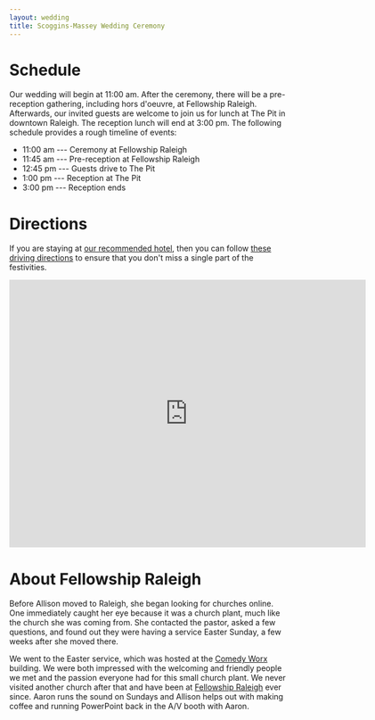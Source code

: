 ```yaml
---
layout: wedding
title: Scoggins-Massey Wedding Ceremony
---
```


# Schedule

Our wedding will begin at 11:00 am.  After the ceremony, there will be a
pre-reception gathering, including hors d'oeuvre, at Fellowship Raleigh.
Afterwards, our invited guests are welcome to join us for lunch at The
Pit in downtown Raleigh.  The reception lunch will end at 3:00 pm.  The
following schedule provides a rough timeline of events:

* 11:00 am --- Ceremony at Fellowship Raleigh
* 11:45 am --- Pre-reception at Fellowship Raleigh
* 12:45 pm --- Guests drive to The Pit
* 1:00 pm --- Reception at The Pit
* 3:00 pm --- Reception ends

# Directions 

If you are staying at [our recommended hotel](/wedding/hotel.html), then you can follow [these
driving
directions](http://maps.google.com/maps?saddr=1001+Wake+Towne+Drive,+Raleigh,+NC+27609&daddr=1653+Tillery+Place,+Raleigh,+NC+27604+to:328+W+Davie+St,+Raleigh,+NC+27601&hl=en&sll=35.789685,-78.63289&sspn=0.028928,0.039182&geocode=FTKjIgIdhklQ-yl1GfSYxFisiTE3LUbCjvlykA%3BFdlRIgIdpVZQ-yllGfHCLV-siTGKolE3rYUpKQ%3BFVrlIQId0vlP-ymd1sRicF-siTGVF--ptSkBFg&gl=us&mra=ls&z=13)
to ensure that you don't miss a single part of the festivities.

<iframe width="640" height="480" frameborder="0" scrolling="no" marginheight="0" marginwidth="0" src="http://maps.google.com/maps?f=d&amp;source=s_d&amp;saddr=1001+Wake+Towne+Drive,+Raleigh,+NC+27609&amp;daddr=1653+Tillery+Place,+Raleigh,+NC+27604+to:328+W+Davie+St,+Raleigh,+NC+27601&amp;hl=en&amp;geocode=FTKjIgIdhklQ-yl1GfSYxFisiTE3LUbCjvlykA%3BFdlRIgIdpVZQ-yllGfHCLV-siTGKolE3rYUpKQ%3BFVrlIQId0vlP-ymd1sRicF-siTGVF--ptSkBFg&amp;gl=us&amp;mra=ls&amp;sll=35.789685,-78.63289&amp;sspn=0.028928,0.039182&amp;ie=UTF8&amp;ll=35.800255,-78.626055&amp;spn=0.04901,0.03745&amp;output=embed"> </iframe>


# About Fellowship Raleigh

Before Allison moved to Raleigh, she began looking for churches online.
One immediately caught her eye because it was a church plant, much like
the church she was coming from.  She contacted the pastor, asked a few
questions, and found out they were having a service Easter Sunday, a few
weeks after she moved there.

We went to the Easter service, which was hosted at the [Comedy
Worx](http://comedyworx.com/) building.  We were both impressed with the
welcoming and friendly people we met and the passion everyone had for
this small church plant.  We never visited another church after that and
have been at [Fellowship Raleigh](http://www.fellowshipraleigh.org) ever
since.  Aaron runs the sound on Sundays and Allison helps out with
making coffee and running PowerPoint back in the A/V booth with Aaron.


